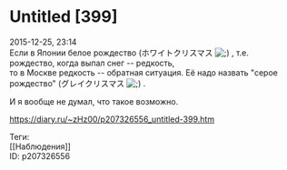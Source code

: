 Untitled [399]
===============

   
 2015-12-25, 23:14   
  Если в Японии белое рождество (ホワイトクリスマス ![;)](http://static.diary.ru/picture/1136.gif) , т.е. рождество, когда выпал снег -- редкость,   
 то в Москве редкость -- обратная ситуация. Её надо назвать "серое рождество" (グレイクリスマス ![;)](http://static.diary.ru/picture/1136.gif) .   
   
 И я вообще не думал, что такое возможно.   
    
 <https://diary.ru/~zHz00/p207326556_untitled-399.htm>   
   
 Теги:   
 [[Наблюдения]]   
 ID: p207326556
